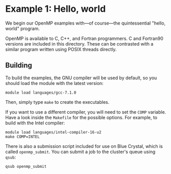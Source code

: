 Example 1: Hello, world
======================

We begin our OpenMP examples with—of course—the quintessential "hello, world" program.

OpenMP is available to C, C++, and Fortran programmers.
C and Fortran90 versions are included in this directory.
These can be contrasted with a similar program written using POSIX threads directly.

## Building

To build the examples, the GNU compiler will be used by default, so you should load the module with the latest version:

    module load languages/gcc-7.1.0

Then, simply type `make` to create the executables.

If you want to use a different compiler, you will need to set the `COMP` variable.
Have a look inside the `Makefile` for the possible options.
For example, to build with the Intel compiler:

    module load languages/intel-compiler-16-u2
    make COMP=INTEL

There is also a submission script included for use on Blue Crystal, which is called `openmp_submit`.
You can submit a job to the cluster's queue using `qsub`:

    qsub openmp_submit
